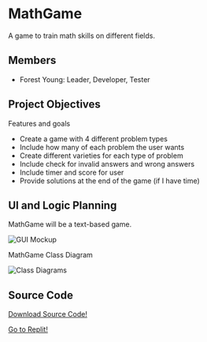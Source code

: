 # MathGame
A game to train math skills on different fields.

## Members
* Forest Young: Leader, Developer, Tester

## Project Objectives
Features and goals
  
* Create a game with 4 different problem types
* Include how many of each problem the user wants
* Create different varieties for each type of problem
* Include check for invalid answers and wrong answers
* Include timer and score for user
* Provide solutions at the end of the game (if I have time)

## UI and Logic Planning
MathGame will be a text-based game.

![GUI Mockup](https://github.com/ForestNYoung/MathGame/blob/main/images/MathGameGUIMockup.png?raw=true)

MathGame Class Diagram

![Class Diagrams](https://github.com/ForestNYoung/MathGame/blob/main/images/MathGameClassDiagram.png?raw=true)

## Source Code
[Download Source Code!](https://github.com/ForestNYoung/MathGame/raw/main/src/History/MathGame.zip)

[Go to Replit!](https://replit.com/@9714599/MathGame)
